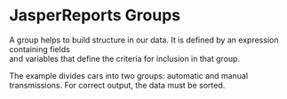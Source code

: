 # JasperReports Groups

A group helps to build structure in our data.  It is defined by an expression containing fields  
and variables that define the criteria for inclusion in that group.  

The example divides cars into two groups: automatic and manual transmissions. 
For correct output, the data must be sorted.  
